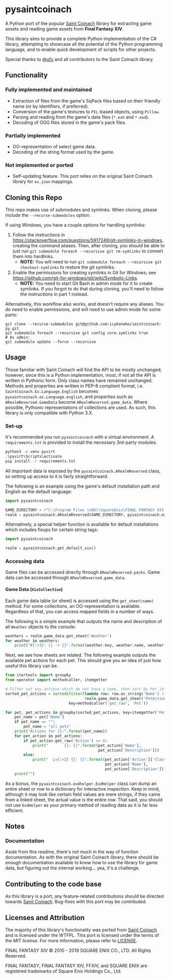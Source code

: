# pysaintcoinach

A Python port of the popular [Saint Coinach](https://github.com/ufx/SaintCoinach) library for extracting game assets and reading game assets from **Final Fantasy XIV**.

This library aims to provide a complete Python implementation of the C# library, attempting to showcase all the potential of the Python programming language, and to enable quick development of scripts for other projects.

Special thanks to @[ufx](https://github.com/ufx) and all contributors to the Saint Coinach library.

## Functionality

### Fully implemented and maintained

* Extraction of files from the game's SqPack files based on their friendly name (or by identifiers, if preferred).
* Conversion of the game's textures to `PIL`-based objects, using `Pillow`.
* Parsing and reading from the game's data files (`*.exh` and `*.exd`).
* Decoding of OGG files stored in the game's pack files.

### Partially implemented

* OO-representation of select game data.
* Decoding of the string format used by the game.

### Not implemented or ported

* Self-updating feature. This port relies on the original Saint Coinach library for `ex.json` mappings.

## Cloning this Repo

This repo makes use of submodules and symlinks. When cloning, please include the `--recurse-submodules` option.

If using Windows, you have a couple options for handling symlinks:

1. Follow the instructions in https://stackoverflow.com/questions/5917249/git-symlinks-in-windows, creating the command aliases. Then, after cloning, you should be able to just run `git submodule foreach --recursive git rm-symlinks` to convert them into hardlinks.
    * **NOTE:** You will need to run `git submodule foreach --recursive git checkout-symlinks` to restore the git symlinks.
2. Enable the permissions for creating symlinks in Git for Windows; see https://github.com/git-for-windows/git/wiki/Symbolic-Links.
    * **NOTE:** You need to start Git Bash in admin mode for it to create symlinks. If you forgot to do that during cloning, you'll need to follow the instructions in part 1 instead.

Alternatively, this workflow also works, and doesn't require any aliases. You do need to enable permissions, and will need to use admin mode for some parts:
```
git clone --recurse-submodules git@github.com:icykoneko/saintcoinach-py.git
git submodule foreach --recursive git config core.symlinks true
# As admin:
git submodule update --force --recursive
```

## Usage

Those familiar with Saint Coinach will find the API to be mostly unchanged; however, since this is a Python implementation, most, if not all the API is written in Pythonic form. Only class names have remained unchanged. Methods and properties are written in PEP-8 complient format, i.e. `SaintCoinach.Ex.Language.English` becomes `pysaintcoinach.ex.Language.english`, and properties such as `ARealmReversed.GameData` become `ARealmReversed.game_data`. Where possible, Pythonic representations of collections are used. As such, this library is only compatible with Python 3.X.

### Set-up

It's recommended you run `pysaintcoinach` with a virtual environment. A `requirements.txt` is provided to install the necessary 3rd-party modules.

```cmd
python3 -m venv pyvirt
.\pyvirt\Scripts\activate
pip install -r requirements.txt
```

All important data is exposed by the `pysaintcoinach.ARealmReversed` class, so setting up access to it is fairly straightforward.

The following is an example using the game's default installation path and English as the default language:

```python
import pysaintcoinach

GAME_DIRECTORY = r"C:\Program Files (x86)\SquareEnix\FINAL FANTASY XIV - A Realm Reborn"
realm = pysaintcoinach.ARealmReversed(GAME_DIRECTORY, pysaintcoinach.ex.Language.english)
```

Alternatively, a special helper function is available for default installations which includes fixups for certain string tags:

```python
import pysaintcoinach

realm = pysaintcoinach.get_default_xiv()
```

### Accessing data

Game files can be accessed directly through `ARealmReversed.packs`. Game data can be accessed through `ARealmReversed.game_data`.

#### Game Data (`XivCollection`)

Each game data table (or sheet) is accessed using the `get_sheet(name)` method. For some collections, an OO-representation is available. Regardless of that, you can access mapped fields in a number of ways.

The following is a simple example that outputs the name and description of all `Weather` objects to the console:

```python
weathers = realm.game_data.get_sheet('Weather')
for weather in weathers:
    print("#{:>3}: {} -> {}".format(weather.key, weather.name, weather.description))
```

Next, we see how sheets are related. The following example outputs the available pet actions for each pet. This should give you an idea of just how useful this library can be.

```python
from itertools import groupby
from operator import methodcaller, itemgetter

# Filter out any actions which do not have a name, then sort by Pet id for grouping.
sorted_pet_actions = sorted(filter(lambda row: row.as_string('Name') != "",
                                   realm.game_data.get_sheet('PetAction')),
                            key=methodcaller('get_raw', 'Pet'))

for pet, pet_actions in groupby(sorted_pet_actions, key=itemgetter('Pet')):
    pet_name = pet['Name']
    if pet_name == "":
        pet_name = "all pets"
    print("Actions for {}:".format(pet_name))
    for pet_action in pet_actions:
        if pet_action.get_raw('Action') == 0:
            print("       {}: {}".format(pet_action['Name'],
                                         pet_action['Description']))
        else:
            print("  Lv{:<2} {}: {}".format(pet_action['Action']['ClassJobLevel'],
                                            pet_action['Name'],
                                            pet_action['Description']))
    print("")
```

As a bonus, the `pysaintcoinach.exdhelper.ExdHelper` class can dump an entire sheet or row to a dictionary for interactive inspection. Keep in mind, although it may look like certain field values are mere strings, if they came from a linked sheet, the actual value is the entire row. That said, you should not use `ExdHelper` as your primary method of reading data as it is far less efficient.

## Notes

### Documentation

Aside from this readme, there's not much in the way of function documentation. As with the original Saint Coinach library, there should be enough documentation available to know how to use the library for game data, but figuring out the internal working... yea, it's a challenge.

## Contributing to the code base

As this library is a port, any feature-related contributions should be directed towards [Saint Coinach](https://github.com/ufx/SaintCoinach). Bug-fixes with this port may be contributed.

## Licenses and Attribution

The majority of this library's functionality was ported from [Saint Coinach](https://github.com/ufx/SaintCoinach) and is licensed under the WTFPL. This port is licensed under the terms of the MIT license. For more information, please refer to [LICENSE](LICENSE).

FINAL FANTASY XIV © 2010 - 2019 SQUARE ENIX CO., LTD. All Rights Reserved.

FINAL FANTASY, FINAL FANTASY XIV, FFXIV, and SQUARE ENIX are registered trademarks of Square Enix Holdings Co., Ltd.